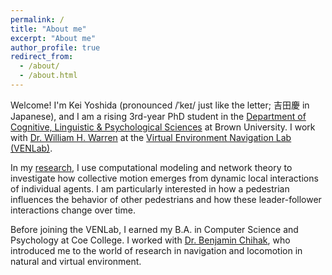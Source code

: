 ```yaml
---
permalink: /
title: "About me"
excerpt: "About me"
author_profile: true
redirect_from:
  - /about/
  - /about.html
---
```


Welcome! I'm Kei Yoshida (pronounced /ˈkeɪ/ just like the letter; 吉田慶 in Japanese), and I am a rising 3rd-year PhD student in the [Department of Cognitive, Linguistic & Psychological Sciences](https://www.brown.edu/academics/cognitive-linguistic-psychological-sciences/home) at Brown University. I work with [Dr. William H. Warren](https://vivo.brown.edu/display/wwarrenj) at the [Virtual Environment Navigation Lab (VENLab)](https://sites.brown.edu/venlab/).

In my [research](/research/), I use computational modeling and network theory to investigate how collective motion emerges from dynamic local interactions of individual agents. I am particularly interested in how a pedestrian influences the behavior of other pedestrians and how these leader-follower interactions change over time.

Before joining the VENLab, I earned my B.A. in Computer Science and Psychology at Coe College. I worked with [Dr. Benjamin Chihak](https://www.coe.edu/academics/majors-areas-study/psychology/faculty), who introduced me to the world of research in navigation and locomotion in natural and virtual environment.
